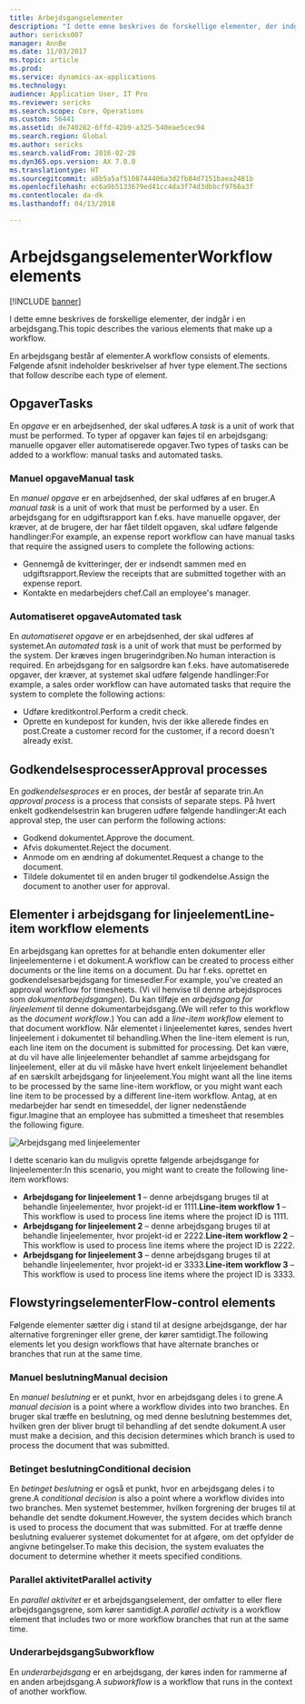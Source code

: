 ```yaml
---
title: Arbejdsgangselementer
description: "I dette emne beskrives de forskellige elementer, der indgår i en arbejdsgang."
author: sericks007
manager: AnnBe
ms.date: 11/03/2017
ms.topic: article
ms.prod: 
ms.service: dynamics-ax-applications
ms.technology: 
audience: Application User, IT Pro
ms.reviewer: sericks
ms.search.scope: Core, Operations
ms.custom: 56441
ms.assetid: de740262-6ffd-42b9-a325-540eae5cec94
ms.search.region: Global
ms.author: sericks
ms.search.validFrom: 2016-02-28
ms.dyn365.ops.version: AX 7.0.0
ms.translationtype: HT
ms.sourcegitcommit: a8b5a5af5108744406a3d2fb84d7151baea2481b
ms.openlocfilehash: ec6a9b5133679ed41cc4da3f74d3dbbcf9766a3f
ms.contentlocale: da-dk
ms.lasthandoff: 04/13/2018

---
```


# <a name="workflow-elements"></a><span data-ttu-id="1bac7-103">Arbejdsgangselementer</span><span class="sxs-lookup"><span data-stu-id="1bac7-103">Workflow elements</span></span>

[!INCLUDE [banner](../includes/banner.md)]

<span data-ttu-id="1bac7-104">I dette emne beskrives de forskellige elementer, der indgår i en arbejdsgang.</span><span class="sxs-lookup"><span data-stu-id="1bac7-104">This topic describes the various elements that make up a workflow.</span></span>

<span data-ttu-id="1bac7-105">En arbejdsgang består af elementer.</span><span class="sxs-lookup"><span data-stu-id="1bac7-105">A workflow consists of elements.</span></span> <span data-ttu-id="1bac7-106">Følgende afsnit indeholder beskrivelser af hver type element.</span><span class="sxs-lookup"><span data-stu-id="1bac7-106">The sections that follow describe each type of element.</span></span>

## <a name="tasks"></a><span data-ttu-id="1bac7-107">Opgaver</span><span class="sxs-lookup"><span data-stu-id="1bac7-107">Tasks</span></span>
<span data-ttu-id="1bac7-108">En *opgave* er en arbejdsenhed, der skal udføres.</span><span class="sxs-lookup"><span data-stu-id="1bac7-108">A *task* is a unit of work that must be performed.</span></span> <span data-ttu-id="1bac7-109">To typer af opgaver kan føjes til en arbejdsgang: manuelle opgaver eller automatiserede opgaver.</span><span class="sxs-lookup"><span data-stu-id="1bac7-109">Two types of tasks can be added to a workflow: manual tasks and automated tasks.</span></span>

### <a name="manual-task"></a><span data-ttu-id="1bac7-110">Manuel opgave</span><span class="sxs-lookup"><span data-stu-id="1bac7-110">Manual task</span></span>

<span data-ttu-id="1bac7-111">En *manuel opgave* er en arbejdsenhed, der skal udføres af en bruger.</span><span class="sxs-lookup"><span data-stu-id="1bac7-111">A *manual task* is a unit of work that must be performed by a user.</span></span> <span data-ttu-id="1bac7-112">En arbejdsgang for en udgiftsrapport kan f.eks. have manuelle opgaver, der kræver, at de brugere, der har fået tildelt opgaven, skal udføre følgende handlinger:</span><span class="sxs-lookup"><span data-stu-id="1bac7-112">For example, an expense report workflow can have manual tasks that require the assigned users to complete the following actions:</span></span>

-   <span data-ttu-id="1bac7-113">Gennemgå de kvitteringer, der er indsendt sammen med en udgiftsrapport.</span><span class="sxs-lookup"><span data-stu-id="1bac7-113">Review the receipts that are submitted together with an expense report.</span></span>
-   <span data-ttu-id="1bac7-114">Kontakte en medarbejders chef.</span><span class="sxs-lookup"><span data-stu-id="1bac7-114">Call an employee's manager.</span></span>

### <a name="automated-task"></a><span data-ttu-id="1bac7-115">Automatiseret opgave</span><span class="sxs-lookup"><span data-stu-id="1bac7-115">Automated task</span></span>

<span data-ttu-id="1bac7-116">En *automatiseret opgave* er en arbejdsenhed, der skal udføres af systemet.</span><span class="sxs-lookup"><span data-stu-id="1bac7-116">An *automated task* is a unit of work that must be performed by the system.</span></span> <span data-ttu-id="1bac7-117">Der kræves ingen brugerindgriben.</span><span class="sxs-lookup"><span data-stu-id="1bac7-117">No human interaction is required.</span></span> <span data-ttu-id="1bac7-118">En arbejdsgang for en salgsordre kan f.eks. have automatiserede opgaver, der kræver, at systemet skal udføre følgende handlinger:</span><span class="sxs-lookup"><span data-stu-id="1bac7-118">For example, a sales order workflow can have automated tasks that require the system to complete the following actions:</span></span>

-   <span data-ttu-id="1bac7-119">Udføre kreditkontrol.</span><span class="sxs-lookup"><span data-stu-id="1bac7-119">Perform a credit check.</span></span>
-   <span data-ttu-id="1bac7-120">Oprette en kundepost for kunden, hvis der ikke allerede findes en post.</span><span class="sxs-lookup"><span data-stu-id="1bac7-120">Create a customer record for the customer, if a record doesn't already exist.</span></span>

## <a name="approval-processes"></a><span data-ttu-id="1bac7-121">Godkendelsesprocesser</span><span class="sxs-lookup"><span data-stu-id="1bac7-121">Approval processes</span></span>
<span data-ttu-id="1bac7-122">En *godkendelsesproces* er en proces, der består af separate trin.</span><span class="sxs-lookup"><span data-stu-id="1bac7-122">An *approval process* is a process that consists of separate steps.</span></span> <span data-ttu-id="1bac7-123">På hvert enkelt godkendelsestrin kan brugeren udføre følgende handlinger:</span><span class="sxs-lookup"><span data-stu-id="1bac7-123">At each approval step, the user can perform the following actions:</span></span>

-   <span data-ttu-id="1bac7-124">Godkend dokumentet.</span><span class="sxs-lookup"><span data-stu-id="1bac7-124">Approve the document.</span></span>
-   <span data-ttu-id="1bac7-125">Afvis dokumentet.</span><span class="sxs-lookup"><span data-stu-id="1bac7-125">Reject the document.</span></span>
-   <span data-ttu-id="1bac7-126">Anmode om en ændring af dokumentet.</span><span class="sxs-lookup"><span data-stu-id="1bac7-126">Request a change to the document.</span></span>
-   <span data-ttu-id="1bac7-127">Tildele dokumentet til en anden bruger til godkendelse.</span><span class="sxs-lookup"><span data-stu-id="1bac7-127">Assign the document to another user for approval.</span></span>

## <a name="line-item-workflow-elements"></a><span data-ttu-id="1bac7-128">Elementer i arbejdsgang for linjeelement</span><span class="sxs-lookup"><span data-stu-id="1bac7-128">Line-item workflow elements</span></span>
<span data-ttu-id="1bac7-129">En arbejdsgang kan oprettes for at behandle enten dokumenter eller linjeelementerne i et dokument.</span><span class="sxs-lookup"><span data-stu-id="1bac7-129">A workflow can be created to process either documents or the line items on a document.</span></span> <span data-ttu-id="1bac7-130">Du har f.eks. oprettet en godkendelsesarbejdsgang for timesedler.</span><span class="sxs-lookup"><span data-stu-id="1bac7-130">For example, you've created an approval workflow for timesheets.</span></span> <span data-ttu-id="1bac7-131">(Vi vil henvise til denne arbejdsproces som *dokumentarbejdsgangen*). Du kan tilføje en *arbejdsgang for linjeelement* til denne dokumentarbejdsgang.</span><span class="sxs-lookup"><span data-stu-id="1bac7-131">(We will refer to this workflow as the *document workflow*.) You can add a *line-item workflow* element to that document workflow.</span></span> <span data-ttu-id="1bac7-132">Når elementet i linjeelementet køres, sendes hvert linjeelement i dokumentet til behandling.</span><span class="sxs-lookup"><span data-stu-id="1bac7-132">When the line-item element is run, each line item on the document is submitted for processing.</span></span> <span data-ttu-id="1bac7-133">Det kan være, at du vil have alle linjeelementer behandlet af samme arbejdsgang for linjeelement, eller at du vil måske have hvert enkelt linjeelement behandlet af en særskilt arbejdsgang for linjeelement.</span><span class="sxs-lookup"><span data-stu-id="1bac7-133">You might want all the line items to be processed by the same line-item workflow, or you might want each line item to be processed by a different line-item workflow.</span></span> <span data-ttu-id="1bac7-134">Antag, at en medarbejder har sendt en timeseddel, der ligner nedenstående figur.</span><span class="sxs-lookup"><span data-stu-id="1bac7-134">Imagine that an employee has submitted a timesheet that resembles the following figure.</span></span>

![Arbejdsgang med linjeelementer](./media/workflow_lineitemworkflow.gif) 

<span data-ttu-id="1bac7-136">I dette scenario kan du muligvis oprette følgende arbejdsgange for linjeelementer:</span><span class="sxs-lookup"><span data-stu-id="1bac7-136">In this scenario, you might want to create the following line-item workflows:</span></span>

-   <span data-ttu-id="1bac7-137">**Arbejdsgang for linjeelement 1** – denne arbejdsgang bruges til at behandle linjeelementer, hvor projekt-id er 1111.</span><span class="sxs-lookup"><span data-stu-id="1bac7-137">**Line-item workflow 1** – This workflow is used to process line items where the project ID is 1111.</span></span>
-   <span data-ttu-id="1bac7-138">**Arbejdsgang for linjeelement 2** – denne arbejdsgang bruges til at behandle linjeelementer, hvor projekt-id er 2222.</span><span class="sxs-lookup"><span data-stu-id="1bac7-138">**Line-item workflow 2** – This workflow is used to process line items where the project ID is 2222.</span></span>
-   <span data-ttu-id="1bac7-139">**Arbejdsgang for linjeelement 3** – denne arbejdsgang bruges til at behandle linjeelementer, hvor projekt-id er 3333.</span><span class="sxs-lookup"><span data-stu-id="1bac7-139">**Line-item workflow 3** – This workflow is used to process line items where the project ID is 3333.</span></span>

## <a name="flow-control-elements"></a><span data-ttu-id="1bac7-140">Flowstyringselementer</span><span class="sxs-lookup"><span data-stu-id="1bac7-140">Flow-control elements</span></span>
<span data-ttu-id="1bac7-141">Følgende elementer sætter dig i stand til at designe arbejdsgange, der har alternative forgreninger eller grene, der kører samtidigt.</span><span class="sxs-lookup"><span data-stu-id="1bac7-141">The following elements let you design workflows that have alternate branches or branches that run at the same time.</span></span>

### <a name="manual-decision"></a><span data-ttu-id="1bac7-142">Manuel beslutning</span><span class="sxs-lookup"><span data-stu-id="1bac7-142">Manual decision</span></span>

<span data-ttu-id="1bac7-143">En *manuel beslutning* er et punkt, hvor en arbejdsgang deles i to grene.</span><span class="sxs-lookup"><span data-stu-id="1bac7-143">A *manual decision* is a point where a workflow divides into two branches.</span></span> <span data-ttu-id="1bac7-144">En bruger skal træffe en beslutning, og med denne beslutning bestemmes det, hvilken gren der bliver brugt til behandling af det sendte dokument.</span><span class="sxs-lookup"><span data-stu-id="1bac7-144">A user must make a decision, and this decision determines which branch is used to process the document that was submitted.</span></span>

### <a name="conditional-decision"></a><span data-ttu-id="1bac7-145">Betinget beslutning</span><span class="sxs-lookup"><span data-stu-id="1bac7-145">Conditional decision</span></span>

<span data-ttu-id="1bac7-146">En *betinget beslutning* er også et punkt, hvor en arbejdsgang deles i to grene.</span><span class="sxs-lookup"><span data-stu-id="1bac7-146">A *conditional decision* is also a point where a workflow divides into two branches.</span></span> <span data-ttu-id="1bac7-147">Men systemet bestemmer, hvilken forgrening der bruges til at behandle det sendte dokument.</span><span class="sxs-lookup"><span data-stu-id="1bac7-147">However, the system decides which branch is used to process the document that was submitted.</span></span> <span data-ttu-id="1bac7-148">For at træffe denne beslutning evaluerer systemet dokumentet for at afgøre, om det opfylder de angivne betingelser.</span><span class="sxs-lookup"><span data-stu-id="1bac7-148">To make this decision, the system evaluates the document to determine whether it meets specified conditions.</span></span>

### <a name="parallel-activity"></a><span data-ttu-id="1bac7-149">Parallel aktivitet</span><span class="sxs-lookup"><span data-stu-id="1bac7-149">Parallel activity</span></span>

<span data-ttu-id="1bac7-150">En *parallel aktivitet* er et arbejdsgangselement, der omfatter to eller flere arbejdsgangsgrene, som kører samtidigt.</span><span class="sxs-lookup"><span data-stu-id="1bac7-150">A *parallel activity* is a workflow element that includes two or more workflow branches that run at the same time.</span></span>

### <a name="subworkflow"></a><span data-ttu-id="1bac7-151">Underarbejdsgang</span><span class="sxs-lookup"><span data-stu-id="1bac7-151">Subworkflow</span></span>

<span data-ttu-id="1bac7-152">En *underarbejdsgang* er en arbejdsgang, der køres inden for rammerne af en anden arbejdsgang.</span><span class="sxs-lookup"><span data-stu-id="1bac7-152">A *subworkflow* is a workflow that runs in the context of another workflow.</span></span>




